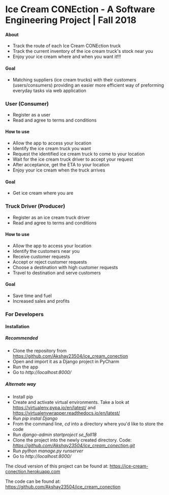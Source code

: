 # Ice Cream CONEction - A Software Engineering Project | Fall 2018

#### About

* Track the route of each Ice Cream CONEction truck
* Track the current inventory of the ice cream truck's stock near you
* Enjoy your ice cream where and when you want it!!!

#### Goal

* Matching suppliers (ice cream trucks) with their customers (users/consumers) providing an easier more efficient way of preforming everyday tasks via web application

### User (Consumer)

* Register as a user
* Read and agree to terms and conditions

#### How to use

* Allow the app to access your location
* Identify the ice cream truck you want
* Request the identified ice cream truck to come to your location
* Wait for the ice cream truck driver to accept your request
* After acceptance, get the ETA to your location
* Enjoy your ice cream when the truck arrives

#### Goal

* Get ice cream where you are

### Truck Driver (Producer)

* Register as an ice cream truck driver
* Read and agree to terms and conditions

#### How to use

* Allow the app to access your location
* Identify the customers near you
* Receive customer requests
* Accept or reject customer requests
* Choose a destination with high customer requests
* Travel to destination and serve customers

#### Goal

* Save time and fuel
* Increased sales and profits

### For Developers

#### Installation

##### Recommended

* Clone the repository from https://github.com/Akshay23504/ice_cream_conection
* Open and import it as a Django project in PyCharm
* Run the app
* Go to *http://localhost:8000/*

##### Alternate way

* Install pip
* Create and activate virtual environments. Take a look at https://virtualenv.pypa.io/en/latest/ and https://virtualenvwrapper.readthedocs.io/en/latest/
* Run *pip instal Django*
* From the command line, *cd* into a directory where you'd like to store the code
* Run *django-admin startproject se_fall18*
* Clone the project into the newly created directory. Code: *https://github.com/Akshay23504/ice_cream_conection.git*
* Run *python manage.py runserver*
* Go to *http://localhost:8000/*

The cloud version of this project can be found at: https://ice-cream-conection.herokuapp.com

The code can be found at: https://github.com/Akshay23504/ice_cream_conection

